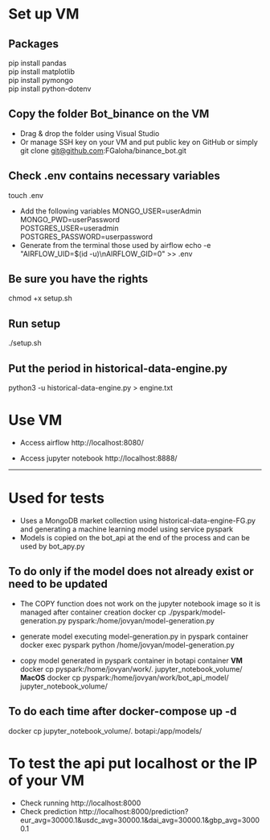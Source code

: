 # Set up VM

## Packages
pip install pandas<br>
pip install matplotlib<br>
pip install pymongo<br>
pip install python-dotenv<br>

## Copy the folder Bot_binance on the VM
- Drag & drop the folder using Visual Studio
- Or manage SSH key on your VM and put public key on GitHub or simply
git clone git@github.com:FGaloha/binance_bot.git

## Check .env contains necessary variables
touch .env
- Add the following variables
MONGO_USER=userAdmin<br>
MONGO_PWD=userPassword<br>
POSTGRES_USER=useradmin<br>
POSTGRES_PASSWORD=userpassword<br>
- Generate from the terminal those used by airflow
echo -e "AIRFLOW_UID=$(id -u)\nAIRFLOW_GID=0" >> .env

## Be sure you have the rights
chmod +x setup.sh

## Run setup
./setup.sh

## Put the period in historical-data-engine.py
python3 -u historical-data-engine.py > engine.txt

# Use VM

- Access airflow
http://localhost:8080/

- Access jupyter notebook
http://localhost:8888/

*** *** *** *** *** ***

# Used for tests
- Uses a MongoDB market collection using historical-data-engine-FG.py and generating a machine learning model using service pyspark
- Models is copied on the bot_api at the end of the process and can be used by bot_apy.py

## To do only if the model does not already exist or need to be updated
- The COPY function does not work on the jupyter notebook image so it is managed after container creation
docker cp ./pyspark/model-generation.py pyspark:/home/jovyan/model-generation.py

- generate model executing model-generation.py in pyspark container
docker exec pyspark python /home/jovyan/model-generation.py

- copy model generated in pyspark container in botapi container
  <b>VM</b>
docker cp pyspark:/home/jovyan/work/. jupyter_notebook_volume/
  <b>MacOS</b>
docker cp pyspark:/home/jovyan/work/bot_api_model/ jupyter_notebook_volume/

## To do each time after docker-compose up -d
docker cp jupyter_notebook_volume/. botapi:/app/models/

# To test the api put localhost or the IP of your VM
- Check running
http://localhost:8000
- Check prediction
http://localhost:8000/prediction?eur_avg=30000.1&usdc_avg=30000.1&dai_avg=30000.1&gbp_avg=30000.1
